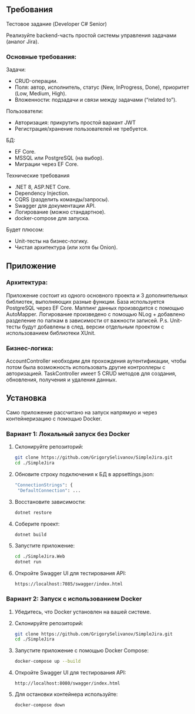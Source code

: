 ## Требования
Тестовое задание (Developer C# Senior)

Реализуйте backend-часть простой системы управления задачами (аналог Jira).
### Основные требования:

Задачи:

- CRUD-операции.
- Поля: автор, исполнитель, статус (New, InProgress, Done), приоритет (Low, Medium, High).
- Вложенности: подзадачи и связи между задачами (“related to”).

Пользователи:

- Авторизация: прикрутить простой вариант JWT
- Регистрация/хранение пользователей не требуется.

БД:

- EF Core.
- MSSQL или PostgreSQL (на выбор).
- Миграции через EF Core.

Технические требования

- .NET 8, ASP.NET Core.
- Dependency Injection.
- CQRS (разделить команды/запросы).
- Swagger для документации API.
- Логирование (можно стандартное).
- docker-compose для запуска.

Будет плюсом:

- Unit-тесты на бизнес-логику.
- Чистая архитектура (или хотя бы Onion).

## Приложение

### Архитектура:
Приложение состоит из одного основного проекта и 3 дополнительных библиотек, выполняющих разные функции.
База используется PostgreSQL через EF Core.
Маппинг данных производится с помощью AutoMapper.
Логирование произведено с помощью NLog + добавлено разделение по папкам в зависимости от важности записей.
P.s. Unit-тесты будут добавлены в след. версии отдельным проектом с использованием библиотеки XUnit.

### Бизнес-логика:
AccountController необходим для прохождения аутентификации, чтобы потом была возможность использовать другие контроллеры с авторизацией.
TaskController имеет 5 CRUD методов для создания, обновления, получения и удаления данных.


## Установка

Само приложение рассчитано на запуск напрямую и через контейнеризацию с помощью Docker.

### Вариант 1: Локальный запуск без Docker

1. Склонируйте репозиторий:

   ```bash
   git clone https://github.com/GrigorySelivanov/SimpleJira.git
   cd ./SimpleJira
   ```
2. Обновите строку подключения к БД в appsettings.json:
   ```bash
   "ConnectionStrings": {
	"DefaultConnection": ...
   ```

3. Восстановите зависимости:

   ```bash
   dotnet restore
   ```

4. Соберите проект:

   ```bash
   dotnet build
   ```

5. Запустите приложение:

   ```bash
   cd ./SimpleJira.Web
   dotnet run
   ```

6. Откройте Swagger UI для тестирования API:
   ```
   https://localhost:7085/swagger/index.html
   ```

### Вариант 2: Запуск с использованием Docker

1. Убедитесь, что Docker установлен на вашей системе.

2. Склонируйте репозиторий:

   ```bash
   git clone https://github.com/GrigorySelivanov/SimpleJira.git
   cd ./SimpleJira
   ```

3. Запустите приложение с помощью Docker Compose:

   ```bash
   docker-compose up --build
   ```

4. Откройте Swagger UI для тестирования API:

   ```
   http://localhost:8080/swagger/index.html
   ```

5. Для остановки контейнера используйте:
   ```bash
   docker-compose down
   ```
